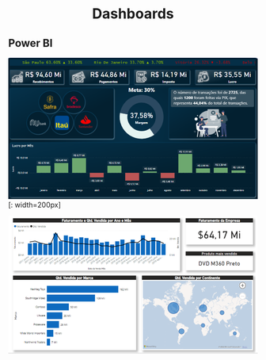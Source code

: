 # <p align="center">Dashboards</p>

## Power BI

[![Image](images/Imagem1.png)](https://app.powerbi.com/view?r=eyJrIjoiMjY3YzU3MmQtMjVkMC00YzIzLTkzYzMtYWViMzgzZThiNmQ5IiwidCI6ImQ4NjQxYWFkLTljYjEtNDgwMy05M2Y1LWEzZjMxMzNmMTNkMSJ9)[: width=200px]


[![Image](images/Imagem2.png)](https://app.powerbi.com/view?r=eyJrIjoiYjIwZWM3OTYtY2JlYS00NWY5LWI0YjgtZjY3MWU1MTNhNTlhIiwidCI6ImQ4NjQxYWFkLTljYjEtNDgwMy05M2Y1LWEzZjMxMzNmMTNkMSJ9)

